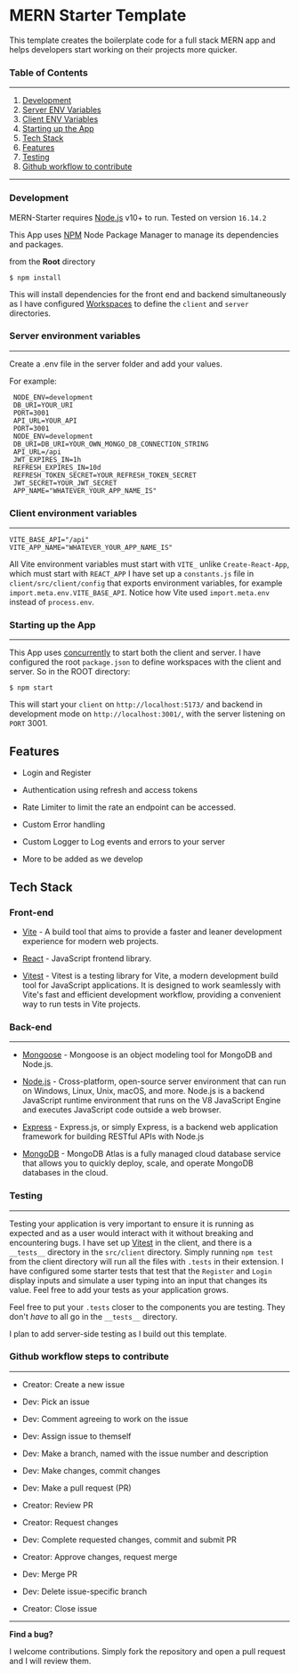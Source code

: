 # MERN Starter Template

This template creates the boilerplate code for a full stack MERN app and helps developers start working on their projects more quicker.

### Table of Contents

---

1. [Development](#development)
2. [Server ENV Variables](#server-environment-variables)
3. [Client ENV Variables](#client-environment-variables)
4. [Starting up the App](#starting-up-the-app)
5. [Tech Stack](#tech-stack)
6. [Features](#features)
7. [Testing](#testing)
8. [Github workflow to contribute](#github-workflow-steps-to-contribute)

---

### Development

MERN-Starter requires [Node.js](https://nodejs.org/) v10+ to run. Tested on version `16.14.2`

This App uses [NPM](https://www.npmjs.com/) Node Package Manager to manage its dependencies and packages.

from the **Root** directory

```
$ npm install
```

This will install dependencies for the front end and backend simultaneously as I have configured [Workspaces] to define the `client` and `server` directories.

### Server environment variables

---

Create a .env file in the server folder and add your values.

For example:

```
 NODE_ENV=development
 DB_URI=YOUR_URI
 PORT=3001
 API_URL=YOUR_API
 PORT=3001
 NODE_ENV=development
 DB_URI=DB_URI=YOUR_OWN_MONGO_DB_CONNECTION_STRING
 API_URL=/api
 JWT_EXPIRES_IN=1h
 REFRESH_EXPIRES_IN=10d
 REFRESH_TOKEN_SECRET=YOUR_REFRESH_TOKEN_SECRET
 JWT_SECRET=YOUR_JWT_SECRET
 APP_NAME="WHATEVER_YOUR_APP_NAME_IS"
```

### Client environment variables

---

```
VITE_BASE_API="/api"
VITE_APP_NAME="WHATEVER_YOUR_APP_NAME_IS"
```

All Vite environment variables must start with `VITE_` unlike `Create-React-App`, which must start with `REACT_APP` I have set up a `constants.js` file in `client/src/client/config` that exports environment variables, for example `import.meta.env.VITE_BASE_API`. Notice how Vite used `import.meta.env` instead of `process.env`.

### Starting up the App

---

This App uses [concurrently] to start both the client and server. I have configured the root `package.json` to define workspaces with the client and server. So in the ROOT directory:

```
$ npm start
```

This will start your `client` on `http://localhost:5173/` and backend in development mode on `http://localhost:3001/`, with the server listening on `PORT` 3001.

## Features

- Login and Register
- Authentication using refresh and access tokens
- Rate Limiter to limit the rate an endpoint can be accessed.
- Custom Error handling
- Custom Logger to Log events and errors to your server

- More to be added as we develop

## Tech Stack

### **Front-end**

- [Vite] - A build tool that aims to provide a faster and leaner development experience for modern web projects.

- [React] - JavaScript frontend library.

- [Vitest] - Vitest is a testing library for Vite, a modern development build tool for JavaScript applications. It is designed to work seamlessly with Vite's fast and efficient development workflow, providing a convenient way to run tests in Vite projects.

### **Back-end**

---

- [Mongoose] - Mongoose is an object modeling tool for MongoDB and Node.js.

- [Node.js] - Cross-platform, open-source server environment that can run on Windows, Linux, Unix, macOS, and more. Node.js is a backend JavaScript runtime environment that runs on the V8 JavaScript Engine and executes JavaScript code outside a web browser.

- [Express] - Express.js, or simply Express, is a backend web application framework for building RESTful APIs with Node.js

- [MongoDB] - MongoDB Atlas is a fully managed cloud database service that allows you to quickly deploy, scale, and operate MongoDB databases in the cloud.

### **Testing**

---

Testing your application is very important to ensure it is running as expected and as a user would interact with it without breaking and encountering bugs. I have set up [Vitest] in the client, and there is a `__tests__` directory in the `src/client` directory. Simply running `npm test` from the client directory will run all the files with `.tests` in their extension. I have configured some starter tests that test that the `Register` and `Login` display inputs and simulate a user typing into an input that changes its value. Feel free to add your tests as your application grows.

Feel free to put your `.tests` closer to the components you are testing. They don't _have_ to all go in the `__tests__` directory.

I plan to add server-side testing as I build out this template.

### Github workflow steps to contribute

---

- Creator: Create a new issue

- Dev: Pick an issue

- Dev: Comment agreeing to work on the issue

- Dev: Assign issue to themself

- Dev: Make a branch, named with the issue number and description

- Dev: Make changes, commit changes

- Dev: Make a pull request (PR)

- Creator: Review PR

- Creator: Request changes

- Dev: Complete requested changes, commit and submit PR

- Creator: Approve changes, request merge

- Dev: Merge PR

- Dev: Delete issue-specific branch

- Creator: Close issue

---

**Find a bug?**

I welcome contributions. Simply fork the repository and open a pull request and I will review them.

[tailwind css]: https://tailwindcss.com/docs/guides/vite
[DaisyUI]: https://daisyui.com/
[vite]: https://vitejs.dev/
[mongoose]: https://mongoosejs.com/
[mongodb]: https://www.mongodb.com/atlas/database
[Vitest]: https://vitest.dev/
[node.js]: http://nodejs.org
[nginx]: https://www.nginx.com/
[express]: http://expressjs.com
[react]: https://react.dev/
[concurrently]: https://www.npmjs.com/package/concurrently
[http://54.90.137.205/]: http://54.90.137.205/
[Workspaces]: https://docs.npmjs.com/cli/v8/using-npm/workspaces
